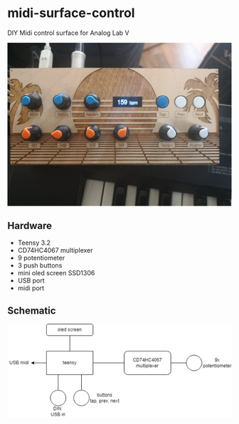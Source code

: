 # midi-surface-control

DIY Midi control surface for Analog Lab V

![photo](doc/IMG_20240602_112036.jpg)

## Hardware

- Teensy 3.2
- CD74HC4067 multiplexer
- 9 potentiometer
- 3 push buttons
- mini oled screen SSD1306
- USB port
- midi port

## Schematic

![schematic](doc/schema.png)
